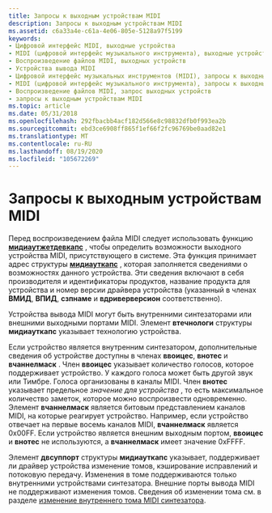 ```yaml
---
title: Запросы к выходным устройствам MIDI
description: Запросы к выходным устройствам MIDI
ms.assetid: c6a33a4e-c61a-4e06-805e-5128a97f5199
keywords:
- Цифровой интерфейс MIDI, выходные устройства
- MIDI (цифровой интерфейс музыкального инструмента), выходные устройства
- Воспроизведение файлов MIDI, выходных устройств
- Устройства вывода MIDI
- Цифровой интерфейс музыкальных инструментов (MIDI), запросы к выходным устройствам
- MIDI (цифровой интерфейс музыкального инструмента), запросы к выходным устройствам
- Воспроизведение файлов MIDI, запрос выходных устройств
- запросы к выходным устройствам MIDI
ms.topic: article
ms.date: 05/31/2018
ms.openlocfilehash: 292fbacbb4acf182d566e8c98832dfb0f993ea2b
ms.sourcegitcommit: ebd3ce6908ff865f1ef66f2fc96769be0aad82e1
ms.translationtype: MT
ms.contentlocale: ru-RU
ms.lasthandoff: 08/19/2020
ms.locfileid: "105672269"
---
```

# <a name="querying-midi-output-devices"></a>Запросы к выходным устройствам MIDI

Перед воспроизведением файла MIDI следует использовать функцию [**мидиаутжетдевкапс**](/windows/win32/api/mmeapi/nf-mmeapi-midioutgetdevcaps) , чтобы определить возможности выходного устройства MIDI, присутствующего в системе. Эта функция принимает адрес структуры [**мидиауткапс**](/windows/win32/api/mmeapi/ns-mmeapi-midioutcaps) , которая заполняется сведениями о возможностях данного устройства. Эти сведения включают в себя производителя и идентификаторы продуктов, название продукта для устройства и номер версии драйвера устройства (указанный в членах **ВМИД**, **ВПИД**, **сзпнаме** и **вдриверверсион** соответственно).

Устройства вывода MIDI могут быть внутренними синтезаторами или внешними выходными портами MIDI. Элемент **втечнологи** структуры **мидиауткапс** указывает технологию устройства.

Если устройство является внутренним синтезатором, дополнительные сведения об устройстве доступны в членах **ввоицес**, **внотес** и **вчаннелмаск** . Член **ввоицес** указывает количество голосов, которое поддерживает устройство. У каждого голоса может быть другой звук или Тимбре. Голоса организованы в каналы MIDI. Член **внотес** указывает предельное *значение для устройства* , то есть максимальное количество заметок, которое можно воспроизвести одновременно. Элемент **вчаннелмаск** является битовым представлением каналов MIDI, на которые реагирует устройство. Например, если устройство отвечает на первые восемь каналов MIDI, **вчаннелмаск** является 0x00FF. Если устройство является внешним выходным портом, **ввоицес** и **внотес** не используются, а **вчаннелмаск** имеет значение 0xFFFF.

Элемент **двсуппорт** структуры **мидиауткапс** указывает, поддерживает ли драйвер устройства изменение томов, кэширование исправлений и потоковую передачу. Изменения в томе поддерживаются только внутренними устройствами синтезатора. Внешние порты вывода MIDI не поддерживают изменения томов. Сведения об изменении тома см. в разделе [изменение внутреннего тома MIDI синтезатора](changing-internal-midi-synthesizer-volume.md).

 

 